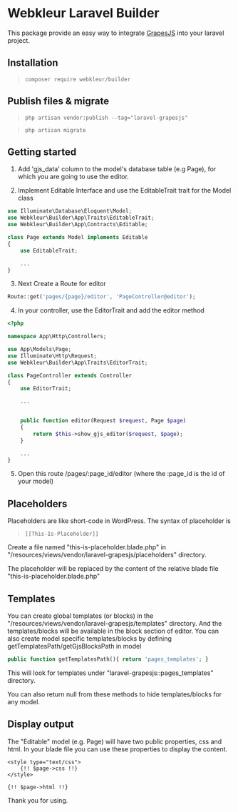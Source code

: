 # Webkleur Laravel Builder

This package provide an easy way to integrate [GrapesJS](https://grapesjs.com/) into your laravel project.

## Installation

> `composer require webkleur/builder`

## Publish files & migrate

> `php artisan vendor:publish --tag="laravel-grapesjs"`

> `php artisan migrate`

## Getting started

1. Add 'gjs_data' column to the model's database table (e.g Page), for which you are going to use the editor.

2. Implement Editable Interface and use the EditableTrait trait for the Model class

```php
use Illuminate\Database\Eloquent\Model;
use Webkleur\Builder\App\Traits\EditableTrait;
use Webkleur\Builder\App\Contracts\Editable;

class Page extends Model implements Editable
{
    use EditableTrait;

    ...
}
```

3. Next Create a Route for editor

```php
Route::get('pages/{page}/editor', 'PageController@editor');

```

4. In your controller, use the EditorTrait and add the editor method

```php
<?php

namespace App\Http\Controllers;

use App\Models\Page;
use Illuminate\Http\Request;
use Webkleur\Builder\App\Traits\EditorTrait;

class PageController extends Controller
{
    use EditorTrait;

    ...


    public function editor(Request $request, Page $page)
    {
        return $this->show_gjs_editor($request, $page);
    }

    ...
}


```

5. Open this route /pages/:page_id/editor (where the :page_id is the id of your model)

## Placeholders

Placeholders are like short-code in WordPress. The syntax of placeholder is
> `[[This-Is-Placeholder]]`

Create a file named "this-is-placeholder.blade.php" in "/resources/views/vendor/laravel-grapesjs/placeholders"
directory.

The placeholder will be replaced by the content of the relative blade file "this-is-placeholder.blade.php"

## Templates

You can create global templates (or blocks) in the "/resources/views/vendor/laravel-grapesjs/templates" directory. And
the templates/blocks will be available in the block section of editor. You can also create model specific
templates/blocks by defining getTemplatesPath/getGjsBlocksPath in model

```php
public function getTemplatesPath(){ return 'pages_templates'; }
```

This will look for templates under "laravel-grapesjs::pages_templates" directory.

You can also return null from these methods to hide templates/blocks for any model.

## Display output

The "Editable" model (e.g. Page) will have two public properties, css and html. In your blade file you can use these
properties to display the content.

```blade
<style type="text/css">
	{!! $page->css !!}
</style>

{!! $page->html !!}

```

Thank you for using.
